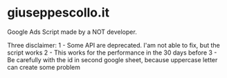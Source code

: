 # giuseppescollo.it
Google Ads Script made by a NOT developer. 

Three disclaimer:
1 - Some API are deprecated. I'am not able to fix, but the script works
2 - This works for the performance in the 30 days before
3 - Be carefully with the id in second google sheet, because uppercase letter can create some problem

